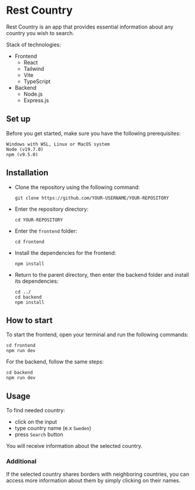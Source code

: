 # Rest Country

Rest Country is an app that provides essential information about any country you wish to search.

Stack of technologies:

- Frontend
  - React
  - Tailwind
  - Vite
  - TypeScript
- Backend
  - Node.js
  - Express.js

## Set up

Before you get started, make sure you have the following prerequisites:

```
Windows with WSL, Linux or MacOS system
Node (v19.7.0)
npm (v9.5.0)
```

## Installation

- Clone the repository using the following command:

  ```
  git clone https://github.com/YOUR-USERNAME/YOUR-REPOSITORY
  ```

- Enter the repository directory:
  ```
  cd YOUR-REPOSITORY
  ```
- Enter the `frontend` folder:
  ```
  cd frontend
  ```
- Install the dependencies for the frontend:
  ```
  npm install
  ```
- Return to the parent directory, then enter the backend folder and install its dependencies:
  ```
  cd ../
  cd backend
  npm install
  ```

## How to start

To start the frontend, open your terminal and run the following commands:

```
cd frontend
npm run dev
```

For the backend, follow the same steps:

```
cd backend
npm run dev
```

## Usage

To find needed country:

- click on the input
- type country name (e.x `Sweden`)
- press `Search` button

You will receive information about the selected country.

### Additional

If the selected country shares borders with neighboring countries, you can access more information about them by simply clicking on their names.
